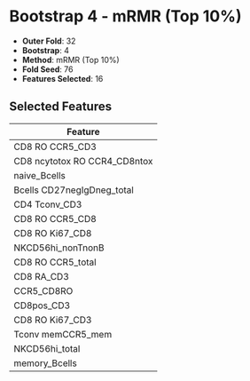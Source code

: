 # Bootstrap 4 - mRMR (Top 10%)

- **Outer Fold**: 32
- **Bootstrap**: 4
- **Method**: mRMR (Top 10%)
- **Fold Seed**: 76
- **Features Selected**: 16

## Selected Features

| Feature |
|---------|
| CD8 RO CCR5_CD3 |
| CD8 ncytotox RO CCR4_CD8ntox |
| naive_Bcells |
| Bcells CD27negIgDneg_total |
| CD4 Tconv_CD3 |
| CD8 RO CCR5_CD8 |
| CD8 RO Ki67_CD8 |
| NKCD56hi_nonTnonB |
| CD8 RO CCR5_total |
| CD8 RA_CD3 |
| CCR5_CD8RO |
| CD8pos_CD3 |
| CD8  RO Ki67_CD3 |
| Tconv memCCR5_mem |
| NKCD56hi_total |
| memory_Bcells |
